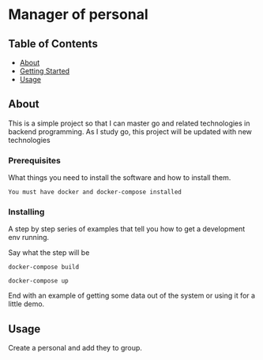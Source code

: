 # Manager of personal

## Table of Contents

- [About](#about)
- [Getting Started](#getting_started)
- [Usage](#usage)

## About <a name = "about"></a>

This is a simple project so that I can master go and related technologies in backend programming. As I study go, this project will be updated with new technologies

### Prerequisites

What things you need to install the software and how to install them.

```
You must have docker and docker-compose installed
```

### Installing

A step by step series of examples that tell you how to get a development env running.

Say what the step will be

```
docker-compose build
```

```
docker-compose up
```

End with an example of getting some data out of the system or using it for a little demo.

## Usage <a name = "usage"></a>

Create a personal and add they to group.
